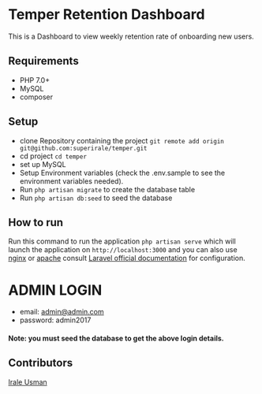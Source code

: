 # Temper Retention Dashboard
This is a Dashboard to view weekly retention rate of onboarding new users.

## Requirements
* PHP 7.0+
* MySQL
* composer


## Setup
* clone Repository containing the project `git remote add origin git@github.com:superirale/temper.git`
* cd project `cd temper`
* set up MySQL
* Setup Environment variables (check the .env.sample to see the environment variables needed).
* Run `php artisan migrate` to create the database table
* Run `php artisan db:seed` to seed the database

## How to run
Run this command to run the application `php artisan serve` which will launch the application on `http://localhost:3000` and you can also use [nginx](http://nginx.org/en/download.html) or [apache](https://httpd.apache.org/download.cgi) consult [Laravel official documentation](https://laravel.com/docs/5.5/deployment) for configuration.



# ADMIN LOGIN
* email: admin@admin.com
* password: admin2017

#### Note: you must seed the database to get the above login details.


## Contributors
[Irale Usman](https://github.com/superirale)